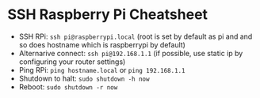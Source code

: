 # SSH Raspberry Pi Cheatsheet

+ SSH RPi: `ssh pi@raspberrypi.local` (root is set by default as pi and and so does hostname which is raspberrypi by default)
+ Alternarive connect: `ssh pi@192.168.1.1` (if possible, use static ip by configuring your router settings)
+ Ping RPi: `ping hostname.local` or `ping 192.168.1.1`
+ Shutdown to halt: `sudo shutdown -h now`
+ Reboot: `sudo shutdown -r now`
